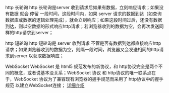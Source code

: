 http 长轮询
http 长轮询是server 收到请求后如果有数据，立刻响应请求；如果没有数据 就会 停留 一段时间，这段时间内，如果 server 请求的数据到达（如查询数据库或数据的逻辑处理完成），就会立刻响应；如果这段时间过后，还没有数据到达，则以空数据的形式响应http请求；若浏览器收到的数据为空，会再次发送同样的http请求到server；

http 短轮询
http 短轮询是 server 收到请求 不管是否有数据到达都直接响应http 请求；如果浏览器收到的数据为空，则隔一段时间，浏览器又会发送相同的http请求到server 以获取数据响应；

WebSocket
WebSocket 是 html5 规范发布的新协议，和 http协议完全是两个不同的概念，或者说基本没关系；WebSocket 协议 和 http协议的唯一联系点在于，WebSocket 协议为了兼容现有浏览器的握手规范而采用了 http协议中的握手规范 以建立WebSocket连接；
[详细介绍](https://blog.csdn.net/baidu_38990811/article/details/79172163)

